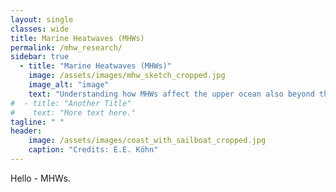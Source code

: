 ```yaml
---
layout: single
classes: wide
title: Marine Heatwaves (MHWs)
permalink: /mhw_research/
sidebar: true
  - title: "Marine Heatwaves (MHWs)"
    image: /assets/images/mhw_sketch_cropped.jpg
    image_alt: "image"
    text: "Understanding how MHWs affect the upper ocean also beyond the sea surface."
#  - title: "Another Title"
#    text: "More text here."
tagline: " "
header:
    image: /assets/images/coast_with_sailboat_cropped.jpg
    caption: "Credits: E.E. Köhn"
---
```


Hello - MHWs.